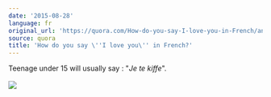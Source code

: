 ```yaml
---
date: '2015-08-28'
language: fr
original_url: 'https://quora.com/How-do-you-say-I-love-you-in-French/answer/Clément-Renaud'
source: quora
title: 'How do you say \''I love you\'' in French?'
---
```


Teenage under 15 will usually say : \"*Je te kiffe*\".\
\
![](main-qimg-25a096fc23bbde7fd85139f5ab60e166-c.png)
